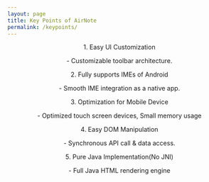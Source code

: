 ```yaml
---
layout: page
title: Key Points of AirNote
permalink: /keypoints/
---
```


<div style="text-align:center;"><p>1. Easy UI Customization</p></div>
<div style="text-align:center;"><p>- Customizable toolbar architecture.</p></div>
<div style="text-align:center;"><p>2. Fully supports IMEs of Android</p></div>
<div style="text-align:center;"><p>- Smooth IME integration as a native app.</p></div>
<div style="text-align:center;"><p>3. Optimization for Mobile Device</p></div>
<div style="text-align:center;"><p>- Optimized touch screen devices, Small memory usage</p></div>
<div style="text-align:center;"><p>4. Easy DOM Manipulation</p></div>
<div style="text-align:center;"><p>- Synchronous API call & data access.</p></div>
<div style="text-align:center;"><p>5. Pure Java Implementation(No JNI)</p></div>
<div style="text-align:center;"><p>- Full Java HTML rendering engine</p></div>

